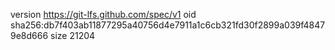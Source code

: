 version https://git-lfs.github.com/spec/v1
oid sha256:db7f403ab11877295a40756d4e7911a1c6cb321fd30f2899a039f48479e8d666
size 21204
